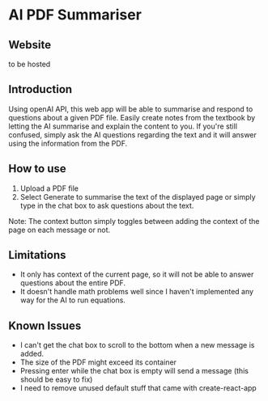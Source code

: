 # AI PDF Summariser

## Website
to be hosted

## Introduction
Using openAI API, this web app will be able to summarise and respond to questions about a given PDF file. Easily create notes from the textbook by letting the AI summarise and explain the content to you. If you're still confused, simply ask the AI questions regarding the text and it will answer using the information from the PDF.

## How to use
1. Upload a PDF file
2. Select Generate to summarise the text of the displayed page or simply type in the chat box to ask questions about the text.

Note: The context button simply toggles between adding the context of the page on each message or not.

## Limitations
- It only has context of the current page, so it will not be able to answer questions about the entire PDF.
- It doesn't handle math problems well since I haven't implemented any way for the AI to run equations.

## Known Issues
- I can't get the chat box to scroll to the bottom when a new message is added. 
- The size of the PDF might exceed its container
- Pressing enter while the chat box is empty will send a message (this should be easy to fix)
- I need to remove unused default stuff that came with create-react-app
